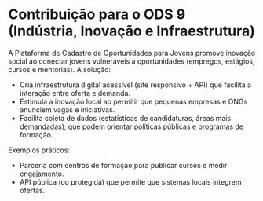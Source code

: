 # Contribuição para o ODS 9 (Indústria, Inovação e Infraestrutura)

A Plataforma de Cadastro de Oportunidades para Jovens promove inovação social ao conectar jovens vulneráveis a oportunidades (empregos, estágios, cursos e mentorias).
A solução:
- Cria infraestrutura digital acessível (site responsivo + API) que facilita a interação entre oferta e demanda.
- Estimula a inovação local ao permitir que pequenas empresas e ONGs anunciem vagas e iniciativas.
- Facilita coleta de dados (estatísticas de candidaturas, áreas mais demandadas), que podem orientar políticas públicas e programas de formação.

Exemplos práticos:
- Parceria com centros de formação para publicar cursos e medir engajamento.
- API pública (ou protegida) que permite que sistemas locais integrem ofertas.
